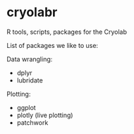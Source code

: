 # cryolabr
R tools, scripts, packages for the Cryolab


List of packages we like to use:

Data wrangling:
- dplyr
- lubridate

Plotting:
- ggplot
- plotly (live plotting)
- patchwork
